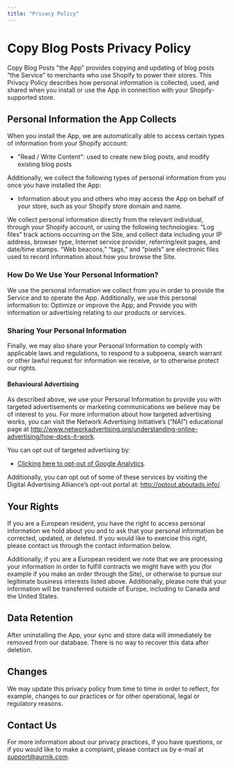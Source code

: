 ```yaml
---
title: "Privacy Policy"
---
```

 
# Copy Blog Posts Privacy Policy

Copy Blog Posts "the App” provides copying and updating of blog posts "the Service" to merchants who use Shopify to power their stores. This Privacy Policy describes how personal information is collected, used, and shared when you install or use the App in connection with your Shopify-supported store.

## Personal Information the App Collects

When you install the App, we are automatically able to access certain types of information from your Shopify account:

- "Read / Write Content": used to create new blog posts, and modify existing blog posts

Additionally, we collect the following types of personal information from you once you have installed the App:

- Information about you and others who may access the App on behalf of your store, such as your Shopify store domain and name.

We collect personal information directly from the relevant individual, through your Shopify account, or using the following technologies: “Log files” track actions occurring on the Site, and collect data including your IP address, browser type, Internet service provider, referring/exit pages, and date/time stamps. “Web beacons,” “tags,” and “pixels” are electronic files used to record information about how you browse the Site.

### How Do We Use Your Personal Information?

We use the personal information we collect from you in order to provide the Service and to operate the App. Additionally, we use this personal information to: Optimize or improve the App; and Provide you with information or advertising relating to our products or services.

### Sharing Your Personal Information

Finally, we may also share your Personal Information to comply with applicable laws and regulations, to respond to a subpoena, search warrant or other lawful request for information we receive, or to otherwise protect our rights.

#### Behavioural Advertising
As described above, we use your Personal Information to provide you with targeted advertisements or marketing communications we believe may be of interest to you. For more information about how targeted advertising works, you can visit the Network Advertising Initiative’s (“NAI”) educational page at http://www.networkadvertising.org/understanding-online-advertising/how-does-it-work.

You can opt out of targeted advertising by:
- <a href="javascript:__gaTrackerOptout()">Clicking here to opt-out of Google Analytics</a>.

Additionally, you can opt out of some of these services by visiting the Digital Advertising Alliance’s opt-out portal at: http://optout.aboutads.info/.

## Your Rights
If you are a European resident, you have the right to access personal information we hold about you and to ask that your personal information be corrected, updated, or deleted. If you would like to exercise this right, please contact us through the contact information below.

Additionally, if you are a European resident we note that we are processing your information in order to fulfill contracts we might have with you (for example if you make an order through the Site), or otherwise to pursue our legitimate business interests listed above. Additionally, please note that your information will be transferred outside of Europe, including to Canada and the United States.

## Data Retention
After uninstalling the App, your sync and store data will immediately be removed from our database. There is no way to recover this data after deletion.

## Changes
We may update this privacy policy from time to time in order to reflect, for example, changes to our practices or for other operational, legal or regulatory reasons.

## Contact Us
For more information about our privacy practices, if you have questions, or if you would like to make a complaint, please contact us by e-mail at support@aurnik.com.
